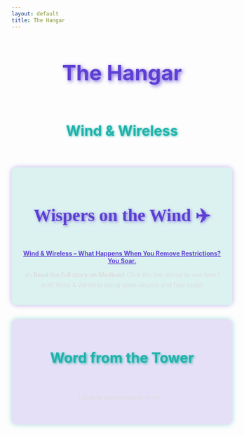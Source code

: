```yaml
---
layout: default
title: The Hangar
---
```


<h2 style="text-align: center; font-size: 3rem; color: #5D3FD3; text-shadow: 3px 3px 8px rgba(93, 63, 211, 0.8);">
    The Hangar
</h2>

<!-- 🎥 YouTube Widget -->
<div style="display: flex; justify-content: center; align-items: center; flex-direction: column; margin-bottom: 2rem;">
    <h3 style="font-size: 2rem; text-align: center; color: #20B2AA; text-shadow: 1px 1px 5px rgba(32, 178, 170, 0.8);">
        Wind & Wireless
    </h3>
    <script type="text/javascript" src="https://feed.mikle.com/js/fw-loader.js" 
        preloader-text="Loading" 
        data-fw-param="171544/">
    </script>
</div>

<!-- 📝 Wispers on the Wind: Blog Section -->
<div style="background: rgba(32, 178, 170, 0.15); padding: 1.5rem; border-radius: 12px; box-shadow: 0px 0px 12px rgba(93, 63, 211, 0.4); margin-bottom: 2rem;">
    <h3 style="font-family: cursive; font-size: 2.5rem; color: #5D3FD3; text-align: center; text-shadow: 2px 2px 6px rgba(93, 63, 211, 0.6);">
        Wispers on the Wind ✈️
    </h3>
    <p style="text-align: center;">
        <a href="https://medium.com/@ekwedar/wind-wireless-what-happens-when-you-remove-restrictions-you-soar-4f27f8a516f0" 
   style="color: #5D3FD3; font-weight: bold; text-decoration: underline;">
            Wind & Wireless – What Happens When You Remove Restrictions? You Soar.
        </a>
    </p>
    <p style="text-align: center; color: #ddd;">
        ✍️ <strong>Read the full story on Medium!</strong> Click the link above to see how I built Wind & Wireless using open-source and free tools!
    </p>
</div>

<!-- ✈️ Word from the Tower: RSS-powered Aviation News -->
<div style="background: rgba(93, 63, 211, 0.15); padding: 1.5rem; border-radius: 12px; box-shadow: 0px 0px 12px rgba(32, 178, 170, 0.4);">
    <h3 style="font-size: 2rem; text-align: center; color: #20B2AA; text-shadow: 2px 2px 5px rgba(32, 178, 170, 0.8);">
        Word from the Tower
    </h3>
    <div id="rss-feed" style="padding: 1rem; text-align: center;">
        <p style="color: #ddd;">Loading latest aviation news...</p>
    </div>
</div>

<script>
async function fetchRSS() {
    const rssFeedUrl = "https://theaviationist.com/feeds/";

    try {
        const response = await fetch(`https://corsproxy.io/?${encodeURIComponent(rssFeedUrl)}`);
        const data = await response.text();
        const parser = new DOMParser();
        const xmlDoc = parser.parseFromString(data, "text/xml");

        const items = xmlDoc.querySelectorAll("item");
        let latestArticles = [];

        items.forEach((item, index) => {
            if (index < 10) {
                latestArticles.push({
                    title: item.querySelector("title").textContent,
                    link: item.querySelector("link").textContent,
                    date: item.querySelector("pubDate").textContent
                });
            }
        });

        localStorage.setItem("cachedArticles", JSON.stringify(latestArticles));
        localStorage.setItem("lastUpdate", new Date().toISOString());

        displayArticles(latestArticles.slice(0, 3));

    } catch (error) {
        console.error("Error fetching RSS:", error);
        document.getElementById("rss-feed").innerHTML = "<p style='color: red;'>Failed to load articles.</p>";
    }
}

function displayArticles(articles) {
    const feedContainer = document.getElementById("rss-feed");
    feedContainer.innerHTML = "";

    articles.forEach(article => {
        const articleElement = document.createElement("div");
        articleElement.innerHTML = `
            <p style="padding: 10px; background: rgba(32, 178, 170, 0.2); border-radius: 5px; margin-bottom: 10px;">
                <strong>
                    <a href="${article.link}" target="_blank" style="color: #5D3FD3; text-decoration: none;">
                        ${article.title}
                    </a>
                </strong>
                <br>
                <small style="color: #ddd;">${new Date(article.date).toLocaleDateString()}</small>
            </p>
        `;
        feedContainer.appendChild(articleElement);
    });
}

// ✅ Logic for Cached Data and Refresh
const lastUpdate = localStorage.getItem("lastUpdate");
const cachedArticles = localStorage.getItem("cachedArticles");

if (cachedArticles && lastUpdate) {
    const lastUpdateDate = new Date(lastUpdate);
    const now = new Date();

    if (now.toDateString() === lastUpdateDate.toDateString()) {
        displayArticles(JSON.parse(cachedArticles).slice(0, 3));
    } else {
        fetchRSS();
    }
} else {
    fetchRSS();
}
</script>

